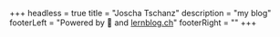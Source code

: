 +++
headless = true
title = "Joscha Tschanz"
description = "my blog"
footerLeft = "Powered by 🧡 and [lernblog.ch](https://www.lernblog.ch)"
footerRight = ""
+++
